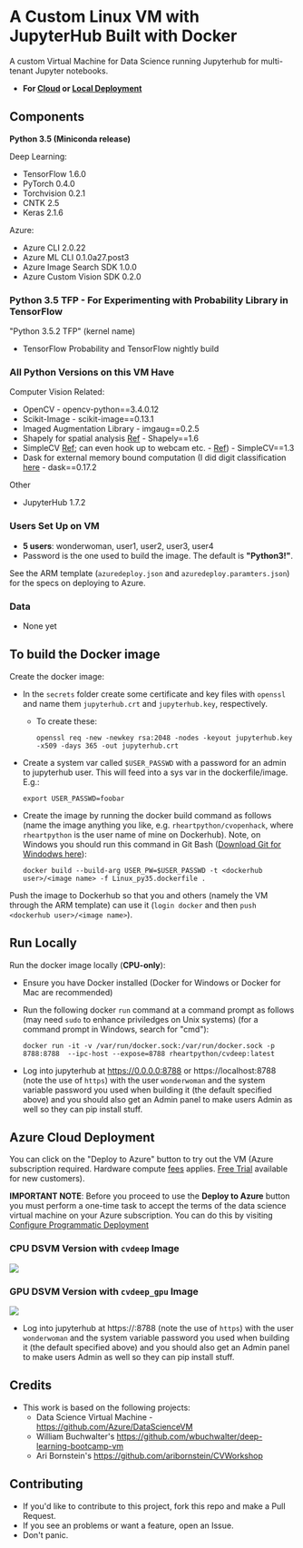 # A Custom Linux VM with JupyterHub Built with Docker

A custom Virtual Machine for Data Science running Jupyterhub for multi-tenant Jupyter notebooks.

* **For [Cloud](#cloud-deployment) or [Local Deployment](#run-locally)**

## Components

**Python 3.5 (Miniconda release)**

Deep Learning:

* TensorFlow 1.6.0
* PyTorch 0.4.0
* Torchvision 0.2.1
* CNTK 2.5
* Keras 2.1.6

Azure:

* Azure CLI 2.0.22
* Azure ML CLI 0.1.0a27.post3
* Azure Image Search SDK 1.0.0
* Azure Custom Vision SDK 0.2.0

### Python 3.5 TFP - For Experimenting with Probability Library in TensorFlow

"Python 3.5.2 TFP" (kernel name)

* TensorFlow Probability and TensorFlow nightly build

### All Python Versions on this VM Have

Computer Vision Related:

* OpenCV - opencv-python==3.4.0.12
* Scikit-Image - scikit-image==0.13.1
* Imaged Augmentation Library - imgaug==0.2.5
* Shapely for spatial analysis [Ref](http://shapely.readthedocs.io/en/stable/manual.html) - Shapely==1.6
* SimpleCV [Ref](http://simplecv.readthedocs.io/en/1.0/); can even hook up to webcam etc. - [Ref](http://simplecv.readthedocs.io/en/1.0/cookbook/#using-a-camera-kinect-or-virtualcamera)) - SimpleCV==1.3
* Dask for external memory bound computation (I did digit classification [here](https://github.com/michhar/python-jupyter-notebooks/blob/master/dask/dask-digit-classification.ipynb) - dask==0.17.2

Other

* JupyterHub 1.7.2

### Users Set Up on VM

* **5 users**:  wonderwoman, user1, user2, user3, user4
* Password is the one used to build the image.  The default is **"Python3!"**.

See the ARM template (`azuredeploy.json` and `azuredeploy.paramters.json`) for the specs on deploying to Azure.

### Data

* None yet

## To build the Docker image

Create the docker image:

* In the `secrets` folder create some certificate and key files with `openssl` and name them `jupyterhub.crt` and `jupyterhub.key`, respectively.
  * To create these:
  
      `openssl req -new -newkey rsa:2048 -nodes -keyout jupyterhub.key -x509 -days 365 -out jupyterhub.crt`

* Create a system var called `$USER_PASSWD` with a password for an admin to jupyterhub user.  This will feed into a sys var in the dockerfile/image.  E.g.:

    `export USER_PASSWD=foobar`
    
* Create the image by running the docker build command as follows (name the image anything you like, e.g. `rheartpython/cvopenhack`, where `rheartpython` is the user name of mine on Dockerhub).  Note, on Windows you should run this command in Git Bash ([Download Git for Windodws here](https://git-scm.com/downloads)):

    `docker build --build-arg USER_PW=$USER_PASSWD -t <dockerhub user>/<image name> -f Linux_py35.dockerfile .`

 Push the image to Dockerhub so that you and others (namely the VM through the ARM template) can use it  (`login docker` and then `push <dockerhub user>/<image name>`).

## Run Locally

Run the docker image locally (**CPU-only**):

* Ensure you have Docker installed (Docker for Windows or Docker for Mac are recommended)
* Run the following docker `run` command at a command prompt as follows (may need `sudo` to enhance priviledges on Unix systems) (for a command prompt in Windows, search for "cmd"):
 
     `docker run -it -v /var/run/docker.sock:/var/run/docker.sock -p 8788:8788  --ipc-host --expose=8788 rheartpython/cvdeep:latest`
     
 * Log into jupyterhub at https://0.0.0.0:8788 or https://localhost:8788 (note the use of `https`) with the user `wonderwoman` and the system variable password you used when building it (the default specified above) and you should also get an Admin panel to make users Admin as well so they can pip install stuff.

## Azure Cloud Deployment

You can click on the "Deploy to Azure" button to try out the VM (Azure subscription required. Hardware compute [fees](https://azure.microsoft.com/en-us/marketplace/partners/microsoft-ads/linux-data-science-vm/) applies. [Free Trial](https://azure.microsoft.com/free/) available for new customers). 

**IMPORTANT NOTE**: Before you proceed to use the **Deploy to Azure** button you must perform a one-time task to accept the terms of the data science virtual machine on your Azure subscription. You can do this by visiting [Configure Programmatic Deployment](https://ms.portal.azure.com/#blade/Microsoft_Azure_Marketplace/LegalTermsSkuProgrammaticAccessBlade/legalTermsSkuProgrammaticAccessData/%7B%22product%22%3A%7B%22publisherId%22%3A%22microsoft-ads%22%2C%22offerId%22%3A%22linux-data-science-vm%22%2C%22planId%22%3A%22linuxdsvm%22%7D%7D)

### CPU DSVM Version with `cvdeep` Image

<a href="https://portal.azure.com/#create/Microsoft.Template/uri/https%3A%2F%2Fraw.githubusercontent.com%2Fmichhar%2Fcustom-azure-dsvm-jupyterhub%2Fmaster%2Fazuredeploy.json" target="_blank">
    <img src="http://azuredeploy.net/deploybutton.png"/>
</a>

### GPU DSVM Version with `cvdeep_gpu` Image

<a href="https://portal.azure.com/#create/Microsoft.Template/uri/https%3A%2F%2Fraw.githubusercontent.com%2Fmichhar%2Fcustom-azure-dsvm-jupyterhub%2Fmaster%2Fazuredeploy_gpu.json" target="_blank">
    <img src="http://azuredeploy.net/deploybutton.png"/>
</a>

* Log into jupyterhub at https://<ip or dns name>:8788 (note the use of `https`) with the user `wonderwoman` and the system variable password you used when building it (the default specified above) and you should also get an Admin panel to make users Admin as well so they can pip install stuff.

 ## Credits

 * This work is based on the following projects:
   * Data Science Virtual Machine - https://github.com/Azure/DataScienceVM
   * William Buchwalter's https://github.com/wbuchwalter/deep-learning-bootcamp-vm
   * Ari Bornstein's https://github.com/aribornstein/CVWorkshop

## Contributing

* If you'd like to contribute to this project, fork this repo and make a Pull Request.
* If you see an problems or want a feature, open an Issue.
* Don't panic.
 
